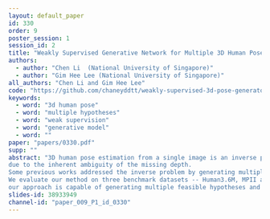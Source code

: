 ```yaml
---
layout: default_paper
id: 330
order: 9
poster_session: 1
session_id: 2
title: "Weakly Supervised Generative Network for Multiple 3D Human Pose Hypotheses"
authors:
  - author: "Chen Li  (National University of Singapore)"
  - author: "Gim Hee Lee (National University of Singapore)"
all_authors: "Chen Li and Gim Hee Lee"
code: "https://github.com/chaneyddtt/weakly-supervised-3d-pose-generator"
keywords:
  - word: "3d human pose"
  - word: "multiple hypotheses"
  - word: "weak supervision"
  - word: "generative model"
  - word: ""
paper: "papers/0330.pdf"
supp: ""
abstract: "3D human pose estimation from a single image is an inverse problem 
due to the inherent ambiguity of the missing depth. 
Some previous works addressed the inverse problem by generating multiple hypotheses. However, these works are strongly supervised and require ground truth 2D-to-3D correspondences which can be difficult to obtain. In this paper, we propose a weakly supervised deep generative network to address the inverse problem and circumvent the need for ground truth 2D-to-3D correspondences. To this end, we design our network to model a proposal distribution which we use to approximate the unknown multi-modal target posterior distribution. We achieve the approximation by minimizing the KL divergence between the proposal and target distributions, and this leads to a 2D reprojection error and a prior loss term that can be weakly supervised. Furthermore, we determine the most probable solution as the conditional mode of the samples using the mean-shift algorithm.
We evaluate our method on three benchmark datasets -- Human3.6M, MPII and MPI-INF-3DHP. Experimental results show that 
our approach is capable of generating multiple feasible hypotheses and achieves state-of-the-art results compared to existing weakly supervised approaches."
slides-id: 38933949
channel-id: "paper_009_P1_id_0330"
---
```

